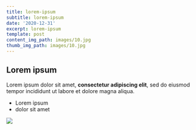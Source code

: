 ```yaml
---
title: lorem-ipsum
subtitle: lorem-ipsum
date: '2020-12-31'
excerpt: lorem-ipsum
template: post
content_img_path: images/10.jpg
thumb_img_path: images/10.jpg
---
```

## Lorem ipsum

Lorem ipsum dolor sit amet, **consectetur adipiscing elit**, sed do eiusmod tempor incididunt ut labore et dolore magna aliqua.

- Lorem ipsum
- dolor sit amet

![](https://octodex.github.com/images/yaktocat.png)
